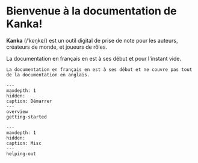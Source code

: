 # Bienvenue à la documentation de Kanka!

**Kanka** (/ˈkɐŋkɐ/) est un outil digital de prise de note pour les auteurs, créateurs de monde, et joueurs de rôles.

La documentation en français en est à ses début et pour l'instant vide.


```{admonition} Note
La documentation en français en est à ses début et ne couvre pas tout de la documentation en anglais.
```

```{toctree}
---
maxdepth: 1
hidden:
caption: Démarrer
---
overview
getting-started
```

```{toctree}
---
maxdepth: 1
hidden:
caption: Misc
---
helping-out
```
